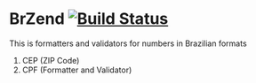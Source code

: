 BrZend [![Build Status](https://travis-ci.org/AdminWeb/BrZend.svg?branch=master)](https://travis-ci.org/AdminWeb/BrZend)
======

This is formatters and validators for numbers in Brazilian formats

1. CEP (ZIP Code)
2. CPF (Formatter and Validator)
